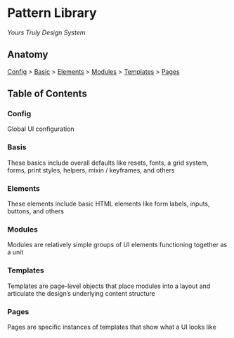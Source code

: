 # Pattern Library

*Yours Truly Design System*

## Anatomy

[Config](#config) > [Basic](#base) > [Elements](#elements) > [Modules](#modules) > [Templates](#templates) > [Pages](#pages)

## Table of Contents

### Config

Global UI configuration

### Basis

These basics include overall defaults like resets, fonts, a grid system, forms, print styles, helpers, mixin / keyframes, and others

### Elements

These elements include basic HTML elements like form labels, inputs, buttons, and others

### Modules

Modules are relatively simple groups of UI elements functioning together as a unit

### Templates

Templates are page-level objects that place modules into a layout and articulate the design’s underlying content structure

### Pages

Pages are specific instances of templates that show what a UI looks like
